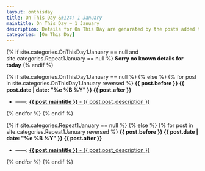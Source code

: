 ```yaml
---
layout: onthisday
title: On This Day &#124; 1 January
maintitle: On This Day — 1 January
description: Details for On This Day are genarated by the posts added to the website so the content is subject to changes/updates over time.
categories: [On This Day]
---
```


{% if site.categories.OnThisDay1January == null and site.categories.Repeat1January == null %}
<strong>Sorry no known details for today</strong>
{% endif %}

{% if site.categories.OnThisDay1January == null %}
{% else %}
{% for post in site.categories.OnThisDay1January reversed %}
<strong>{{ post.before }} {{ post.date | date: "%e %B %Y" }} {{ post.after }}</strong>
<ul>
<li> ——: <a href="{{ post.url }}"><strong>{{ post.maintitle }}</strong> - {{ post.post_description }}</a></li>
</ul>
{% endfor %}
{% endif %}

{% if site.categories.Repeat1January == null %}
{% else %}
{% for post in site.categories.Repeat1January reversed %}
<strong>{{ post.before }} {{ post.date | date: "%e %B %Y" }} {{ post.after }}</strong>
<ul>
<li> ——: <a href="{{ post.url }}"><strong>{{ post.maintitle }}</strong> - {{ post.post_description }}</a></li>
</ul>
{% endfor %}
{% endif %}
